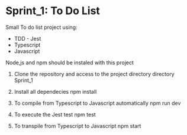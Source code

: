 # Sprint_1: To Do List

Small To do list project using:
- TDD - Jest
- Typescript
- Javascript

Node,js and npm should be instaled with this project

1. Clone the repository and access to the project directory directory Sprint_1

2. Install all dependecies
  npm install

3. To compile from Typescript to Javascript automatically
  npm run dev

4. To execute the Jest test
  npm test

5. To transpile from Typescript to Javascript 
  npm start
